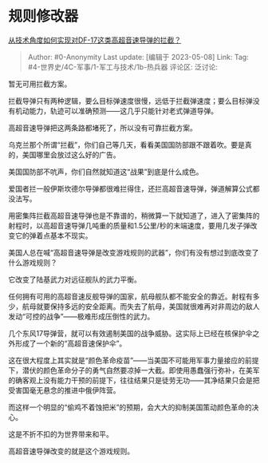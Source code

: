 # 规则修改器
[从技术角度如何实现对DF-17这类高超音速导弹的拦截？](https://www.zhihu.com/question/349484390/answer/3019144673)

> Author: #0-Anonymity
> Last update: [编辑于 2023-05-08]
> Link:
> Tag: #4-世界史/4C-军事/1-军工与技术/1b-热兵器
> 评论区:
> 泛讨论:

暂无可用拦截方案。

拦截导弹只有两种逻辑，要么目标弹速度很慢，远低于拦截弹速度；要么目标弹没有机动能力，轨迹可以准确预测——这几乎只能针对老式弹道导弹。

高超音速导弹把这两条路都堵死了，所以没有可靠拦截方案。

乌克兰那个所谓“拦截”，你们自己等几天，看看美国国防部跟不跟着吹。要是真的，美国哪里会放过这么好的广告。

美国国防部不吭声，你们自然就知道这“战果”到底是什么成色。

爱国者拦一般伊斯坎德尔导弹都很难拦得住，还拦高超音速导弹，弹道解算公式都没法写。

用密集阵拦截高超音速导弹也是不靠谱的，稍微算一下就知道了，进入了密集阵的射程时，以高超音速导弹几吨重的质量和1.5公里/秒的末端速度，要用几发子弹改变它的弹着点基本不现实。

美国人总在喊“高超音速导弹是改变游戏规则的武器”，你们有没有想过到底改变了什么游戏规则？

它改变了陆基武力对远征舰队的武力平衡。

任何拥有可用的高超音速反舰导弹的国家，航母舰队都不能安全的靠近。射程有多少，航母就要保持多远的安全距离。而失去了航母，美国就很难再对非周边的敌人发动“可控的战争”——极难形成压倒性的武力。

几个东风17导弹营，就可以有效遏制美国的战争威胁。这实际上已经在核保护伞之外形成了一个新的“高超音速保护伞”。

这在很大程度上其实就是“颜色革命疫苗”——当美国不可能用军事力量接应的前提下，潜伏的颜色革命分子的勇气自然要凉掉一大截。即使用愚蠢强行弥补，在美军的确客观上没有能力干预的前提下，往往结果只是徒劳无功——其净结果只会是把受害国毫无悬念的推进中俄伊阵营。

而这样一个明显的“偷鸡不着蚀把米”的预期，会大大的抑制美国策动颜色革命的决心。

这是不折不扣的为世界带来和平。

高超音速导弹改变的就是这个游戏规则。
